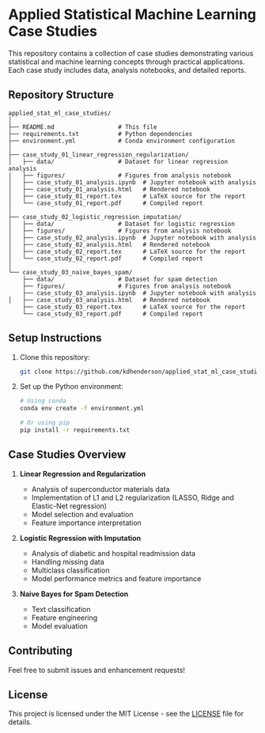 # Applied Statistical Machine Learning Case Studies

This repository contains a collection of case studies demonstrating various statistical and machine learning concepts through practical applications. Each case study includes data, analysis notebooks, and detailed reports.

## Repository Structure

```
applied_stat_ml_case_studies/
│
├── README.md                  # This file
├── requirements.txt           # Python dependencies
├── environment.yml            # Conda environment configuration
│
├── case_study_01_linear_regression_regularization/
│   ├── data/                  # Dataset for linear regression analysis
│   ├── figures/               # Figures from analysis notebook
│   ├── case_study_01_analysis.ipynb  # Jupyter notebook with analysis
│   ├── case_study_01_analysis.html   # Rendered notebook
│   ├── case_study_01_report.tex      # LaTeX source for the report
│   └── case_study_01_report.pdf      # Compiled report
│
├── case_study_02_logistic_regression_imputation/
│   ├── data/                  # Dataset for logistic regression
│   ├── figures/               # Figures from analysis notebook
│   ├── case_study_02_analysis.ipynb  # Jupyter notebook with analysis
│   ├── case_study_02_analysis.html   # Rendered notebook
│   ├── case_study_02_report.tex      # LaTeX source for the report
│   └── case_study_02_report.pdf      # Compiled report
│
└── case_study_03_naive_bayes_spam/
    ├── data/                  # Dataset for spam detection
    ├── figures/               # Figures from analysis notebook
    ├── case_study_03_analysis.ipynb  # Jupyter notebook with analysis
│   ├── case_study_03_analysis.html   # Rendered notebook
    ├── case_study_03_report.tex      # LaTeX source for the report
    └── case_study_03_report.pdf      # Compiled report
```

## Setup Instructions

1. Clone this repository:
   ```bash
   git clone https://github.com/kdhenderson/applied_stat_ml_case_studies.git
   ```

2. Set up the Python environment:
   ```bash
   # Using conda
   conda env create -f environment.yml
   
   # Or using pip
   pip install -r requirements.txt
   ```

## Case Studies Overview

1. **Linear Regression and Regularization**
   - Analysis of superconductor materials data
   - Implementation of L1 and L2 regularization (LASSO, Ridge and Elastic-Net regression)
   - Model selection and evaluation
   - Feature importance interpretation

2. **Logistic Regression with Imputation**
   - Analysis of diabetic and hospital readmission data
   - Handling missing data
   - Multiclass classification
   - Model performance metrics and feature importance

3. **Naive Bayes for Spam Detection**
   - Text classification
   - Feature engineering
   - Model evaluation

## Contributing

Feel free to submit issues and enhancement requests!

## License

This project is licensed under the MIT License - see the [LICENSE](LICENSE) file for details. 